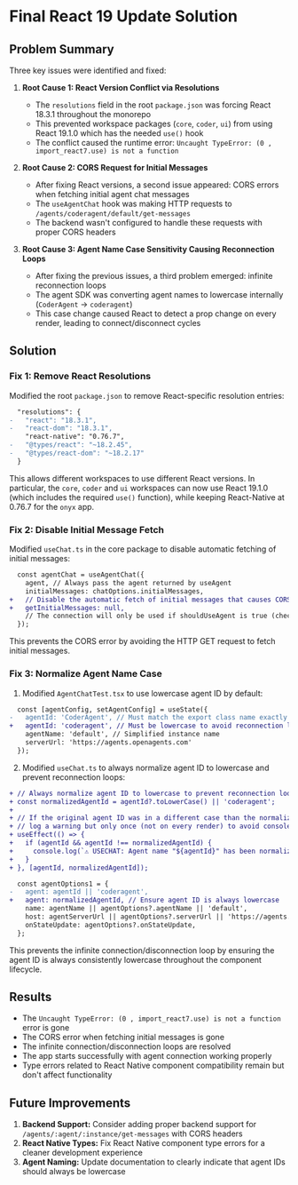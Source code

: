 # Final React 19 Update Solution

## Problem Summary

Three key issues were identified and fixed:

1. **Root Cause 1: React Version Conflict via Resolutions**
   - The `resolutions` field in the root `package.json` was forcing React 18.3.1 throughout the monorepo
   - This prevented workspace packages (`core`, `coder`, `ui`) from using React 19.1.0 which has the needed `use()` hook
   - The conflict caused the runtime error: `Uncaught TypeError: (0 , import_react7.use) is not a function`

2. **Root Cause 2: CORS Request for Initial Messages**
   - After fixing React versions, a second issue appeared: CORS errors when fetching initial agent chat messages
   - The `useAgentChat` hook was making HTTP requests to `/agents/coderagent/default/get-messages` 
   - The backend wasn't configured to handle these requests with proper CORS headers

3. **Root Cause 3: Agent Name Case Sensitivity Causing Reconnection Loops**
   - After fixing the previous issues, a third problem emerged: infinite reconnection loops
   - The agent SDK was converting agent names to lowercase internally (`CoderAgent` → `coderagent`)
   - This case change caused React to detect a prop change on every render, leading to connect/disconnect cycles

## Solution

### Fix 1: Remove React Resolutions

Modified the root `package.json` to remove React-specific resolution entries:

```diff
  "resolutions": {
-   "react": "18.3.1",
-   "react-dom": "18.3.1",
    "react-native": "0.76.7",
-   "@types/react": "~18.2.45",
-   "@types/react-dom": "~18.2.17"
  }
```

This allows different workspaces to use different React versions. In particular, the `core`, `coder` and `ui` workspaces can now use React 19.1.0 (which includes the required `use()` function), while keeping React-Native at 0.76.7 for the `onyx` app.

### Fix 2: Disable Initial Message Fetch

Modified `useChat.ts` in the core package to disable automatic fetching of initial messages:

```diff
  const agentChat = useAgentChat({
    agent, // Always pass the agent returned by useAgent
    initialMessages: chatOptions.initialMessages,
+   // Disable the automatic fetch of initial messages that causes CORS errors
+   getInitialMessages: null,
    // The connection will only be used if shouldUseAgent is true (checked in useEffect)
  });
```

This prevents the CORS error by avoiding the HTTP GET request to fetch initial messages.

### Fix 3: Normalize Agent Name Case

1. Modified `AgentChatTest.tsx` to use lowercase agent ID by default:

```diff
  const [agentConfig, setAgentConfig] = useState({
-   agentId: 'CoderAgent', // Must match the export class name exactly
+   agentId: 'coderagent', // Must be lowercase to avoid reconnection loops
    agentName: 'default', // Simplified instance name
    serverUrl: 'https://agents.openagents.com'
  });
```

2. Modified `useChat.ts` to always normalize agent ID to lowercase and prevent reconnection loops:

```diff
+ // Always normalize agent ID to lowercase to prevent reconnection loops
+ const normalizedAgentId = agentId?.toLowerCase() || 'coderagent';
+
+ // If the original agent ID was in a different case than the normalized one,
+ // log a warning but only once (not on every render) to avoid console spam
+ useEffect(() => {
+   if (agentId && agentId !== normalizedAgentId) {
+     console.log(`⚠️ USECHAT: Agent name "${agentId}" has been normalized to lowercase "${normalizedAgentId}" to prevent connection issues.`);
+   }
+ }, [agentId, normalizedAgentId]);

  const agentOptions1 = {
-   agent: agentId || 'coderagent',
+   agent: normalizedAgentId, // Ensure agent ID is always lowercase
    name: agentName || agentOptions?.agentName || 'default',
    host: agentServerUrl || agentOptions?.serverUrl || 'https://agents.openagents.com',
    onStateUpdate: agentOptions?.onStateUpdate,
  };
```

This prevents the infinite connection/disconnection loop by ensuring the agent ID is always consistently lowercase throughout the component lifecycle.

## Results

- The `Uncaught TypeError: (0 , import_react7.use) is not a function` error is gone
- The CORS error when fetching initial messages is gone 
- The infinite connection/disconnection loops are resolved
- The app starts successfully with agent connection working properly
- Type errors related to React Native component compatibility remain but don't affect functionality

## Future Improvements

1. **Backend Support:** Consider adding proper backend support for `/agents/:agent/:instance/get-messages` with CORS headers
2. **React Native Types:** Fix React Native component type errors for a cleaner development experience
3. **Agent Naming:** Update documentation to clearly indicate that agent IDs should always be lowercase